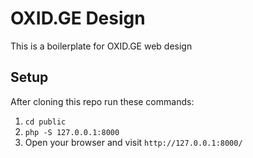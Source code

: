 # OXID.GE Design

This is a boilerplate for OXID.GE web design

## Setup

After cloning this repo run these commands:

1. `cd public`
2. `php -S 127.0.0.1:8000`
3. Open your browser and visit `http://127.0.0.1:8000/`
